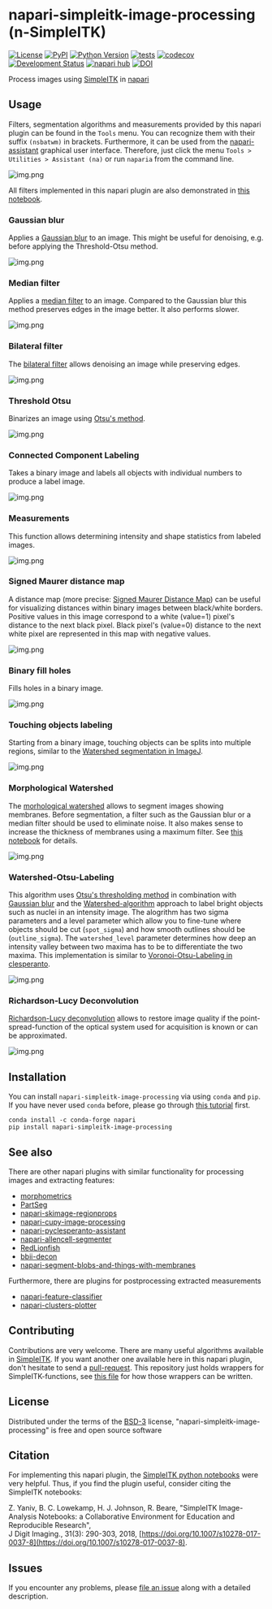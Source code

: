 # napari-simpleitk-image-processing (n-SimpleITK)

[![License](https://img.shields.io/pypi/l/napari-simpleitk-image-processing.svg?color=green)](https://github.com/haesleinhuepf/napari-simpleitk-image-processing/raw/main/LICENSE)
[![PyPI](https://img.shields.io/pypi/v/napari-simpleitk-image-processing.svg?color=green)](https://pypi.org/project/napari-simpleitk-image-processing)
[![Python Version](https://img.shields.io/pypi/pyversions/napari-simpleitk-image-processing.svg?color=green)](https://python.org)
[![tests](https://github.com/haesleinhuepf/napari-simpleitk-image-processing/workflows/tests/badge.svg)](https://github.com/haesleinhuepf/napari-simpleitk-image-processing/actions)
[![codecov](https://codecov.io/gh/haesleinhuepf/napari-simpleitk-image-processing/branch/main/graph/badge.svg)](https://codecov.io/gh/haesleinhuepf/napari-simpleitk-image-processing)
[![Development Status](https://img.shields.io/pypi/status/napari-simpleitk-image-processing.svg)](https://en.wikipedia.org/wiki/Software_release_life_cycle#Alpha)
[![napari hub](https://img.shields.io/endpoint?url=https://api.napari-hub.org/shields/napari-simpleitk-image-processing)](https://napari-hub.org/plugins/napari-simpleitk-image-processing)
[![DOI](https://zenodo.org/badge/432729955.svg)](https://zenodo.org/badge/latestdoi/432729955)

Process images using [SimpleITK](https://simpleitk.org/) in [napari]

## Usage

Filters, segmentation algorithms and measurements provided by this napari plugin can be found in the `Tools` menu. 
You can recognize them with their suffix `(nsbatwm)` in brackets.
Furthermore, it can be used from the [napari-assistant](https://www.napari-hub.org/plugins/napari-assistant) graphical user interface. 
Therefore, just click the menu `Tools > Utilities > Assistant (na)` or run `naparia` from the command line.

![img.png](https://github.com/haesleinhuepf/napari-simpleitk-image-processing/raw/main/docs/screenshot_with_assistant.png)

All filters implemented in this napari plugin are also demonstrated in [this notebook](https://github.com/haesleinhuepf/napari-simpleitk-image-processing/blob/main/docs/demo.ipynb).

### Gaussian blur

Applies a [Gaussian blur](https://en.wikipedia.org/wiki/Gaussian_blur)
to an image. This might be useful for denoising, e.g. before applying the Threshold-Otsu method.

![img.png](https://github.com/haesleinhuepf/napari-simpleitk-image-processing/raw/main/docs/gaussian_blur.png)

### Median filter

Applies a [median filter](https://en.wikipedia.org/wiki/Median_filter) to an image. 
Compared to the Gaussian blur this method preserves edges in the image better. 
It also performs slower.

![img.png](https://github.com/haesleinhuepf/napari-simpleitk-image-processing/raw/main/docs/median_filter.png)

### Bilateral filter

The [bilateral filter](https://en.wikipedia.org/wiki/Bilateral_filter) allows denoising an image
while preserving edges.

![img.png](https://github.com/haesleinhuepf/napari-simpleitk-image-processing/raw/main/docs/bilateral.png)

### Threshold Otsu

Binarizes an image using [Otsu's method](https://ieeexplore.ieee.org/document/4310076).

![img.png](https://github.com/haesleinhuepf/napari-simpleitk-image-processing/raw/main/docs/threshold_otsu.png)

### Connected Component Labeling

Takes a binary image and labels all objects with individual numbers to produce a label image.

![img.png](https://github.com/haesleinhuepf/napari-simpleitk-image-processing/raw/main/docs/connected_component_labeling.png)

### Measurements

This function allows determining intensity and shape statistics from labeled images.

![img.png](https://github.com/haesleinhuepf/napari-simpleitk-image-processing/raw/main/docs/measurements.png)

### Signed Maurer distance map

A distance map (more precise: [Signed Maurer Distance Map](https://itk.org/ITKExamples/src/Filtering/DistanceMap/MaurerDistanceMapOfBinary/Documentation.html)) can be useful for visualizing distances within binary images between black/white borders. 
Positive values in this image correspond to a white (value=1) pixel's distance to the next black pixel.
Black pixel's (value=0) distance to the next white pixel are represented in this map with negative values.

![img.png](https://github.com/haesleinhuepf/napari-simpleitk-image-processing/raw/main/docs/signed_maured_distance_map.png)

### Binary fill holes

Fills holes in a binary image.

![img.png](https://github.com/haesleinhuepf/napari-simpleitk-image-processing/raw/main/docs/binary_fill_holes.png)

### Touching objects labeling

Starting from a binary image, touching objects can be splits into multiple regions, similar to the [Watershed segmentation in ImageJ](https://imagej.net/plugins/classic-watershed).

![img.png](https://github.com/haesleinhuepf/napari-simpleitk-image-processing/raw/main/docs/Touching_object_labeling.png)

### Morphological Watershed

The [morhological watershed](http://insightsoftwareconsortium.github.io/SimpleITK-Notebooks/Python_html/32_Watersheds_Segmentation.html)
allows to segment images showing membranes. Before segmentation, a filter such as the Gaussian blur or a median filter
should be used to eliminate noise. It also makes sense to increase the thickness of membranes using a maximum filter. 
See [this notebook](https://github.com/clEsperanto/pyclesperanto_prototype/blob/master/demo/segmentation/segmentation_2d_membranes.ipynb) for details.

![img.png](https://github.com/haesleinhuepf/napari-simpleitk-image-processing/raw/main/docs/morphological_watershed.png)

### Watershed-Otsu-Labeling

This algorithm uses [Otsu's thresholding method](https://ieeexplore.ieee.org/document/4310076) in combination with 
[Gaussian blur](https://en.wikipedia.org/wiki/Gaussian_blur) and the 
[Watershed-algorithm](https://en.wikipedia.org/wiki/Watershed_(image_processing)) 
approach to label bright objects such as nuclei in an intensity image. The alogrithm has two sigma parameters and a 
level parameter which allow you to fine-tune where objects should be cut (`spot_sigma`) and how smooth outlines 
should be (`outline_sigma`). The `watershed_level` parameter determines how deep an intensity valley between two maxima 
has to be to differentiate the two maxima. 
This implementation is similar to [Voronoi-Otsu-Labeling in clesperanto](https://github.com/clEsperanto/pyclesperanto_prototype/blob/master/demo/segmentation/voronoi_otsu_labeling.ipynb).


![img.png](https://github.com/haesleinhuepf/napari-simpleitk-image-processing/raw/main/docs/watershed_otsu_labeling.png)

### Richardson-Lucy Deconvolution

[Richardson-Lucy deconvolution](https://en.wikipedia.org/wiki/Richardson%E2%80%93Lucy_deconvolution)
allows to restore image quality if the point-spread-function of the optical system used 
for acquisition is known or can be approximated.

![img.png](https://github.com/haesleinhuepf/napari-simpleitk-image-processing/raw/main/docs/Richardson-Lucy-Deconvolution.png)


## Installation

You can install `napari-simpleitk-image-processing` via using `conda` and `pip`.
If you have never used `conda` before, please go through [this tutorial](https://biapol.github.io/blog/johannes_mueller/anaconda_getting_started/) first.

    conda install -c conda-forge napari
    pip install napari-simpleitk-image-processing

## See also

There are other napari plugins with similar functionality for processing images and extracting features:
* [morphometrics](https://www.napari-hub.org/plugins/morphometrics)
* [PartSeg](https://www.napari-hub.org/plugins/PartSeg)
* [napari-skimage-regionprops](https://www.napari-hub.org/plugins/napari-skimage-regionprops)
* [napari-cupy-image-processing](https://www.napari-hub.org/plugins/napari-cupy-image-processing)
* [napari-pyclesperanto-assistant](https://www.napari-hub.org/plugins/napari-pyclesperanto-assistant)
* [napari-allencell-segmenter](https://napari-hub.org/plugins/napari-allencell-segmenter)
* [RedLionfish](https://www.napari-hub.org/plugins/RedLionfish)
* [bbii-decon](https://www.napari-hub.org/plugins/bbii-decon)  
* [napari-segment-blobs-and-things-with-membranes](https://www.napari-hub.org/plugins/napari-segment-blobs-and-things-with-membranes)

Furthermore, there are plugins for postprocessing extracted measurements
* [napari-feature-classifier](https://www.napari-hub.org/plugins/napari-feature-classifier)
* [napari-clusters-plotter](https://www.napari-hub.org/plugins/napari-clusters-plotter)

## Contributing

Contributions are very welcome. There are many useful algorithms available in 
[SimpleITK](https://simpleitk.org/). If you want another one available here in this napari
plugin, don't hesitate to send a [pull-request](https://github.com/haesleinhuepf/napari-simpleitk-image-processing/pulls).
This repository just holds wrappers for SimpleITK-functions, see [this file](https://github.com/haesleinhuepf/napari-simpleitk-image-processing/raw/main/src/napari_simpleitk_image_processing/_simpleitk_image_processing.py#L51) for how those wrappers
can be written.

## License

Distributed under the terms of the [BSD-3] license,
"napari-simpleitk-image-processing" is free and open source software

## Citation

For implementing this napari plugin, the 
[SimpleITK python notebooks](https://insightsoftwareconsortium.github.io/SimpleITK-Notebooks/) were very helpful. 
Thus, if you find the plugin useful, consider citing the SimpleITK notebooks:

Z. Yaniv, B. C. Lowekamp, H. J. Johnson, R. Beare, 
"SimpleITK Image-Analysis Notebooks: a Collaborative Environment for Education and Reproducible Research", \
J Digit Imaging., 31(3): 290-303, 2018, [https://doi.org/10.1007/s10278-017-0037-8](https://doi.org/10.1007/s10278-017-0037-8).

## Issues

If you encounter any problems, please [file an issue] along with a detailed description.

[napari]: https://github.com/napari/napari
[Cookiecutter]: https://github.com/audreyr/cookiecutter
[@napari]: https://github.com/napari
[MIT]: http://opensource.org/licenses/MIT
[BSD-3]: http://opensource.org/licenses/BSD-3-Clause
[GNU GPL v3.0]: http://www.gnu.org/licenses/gpl-3.0.txt
[GNU LGPL v3.0]: http://www.gnu.org/licenses/lgpl-3.0.txt
[Apache Software License 2.0]: http://www.apache.org/licenses/LICENSE-2.0
[Mozilla Public License 2.0]: https://www.mozilla.org/media/MPL/2.0/index.txt
[cookiecutter-napari-plugin]: https://github.com/napari/cookiecutter-napari-plugin

[file an issue]: https://github.com/haesleinhuepf/napari-simpleitk-image-processing/issues

[napari]: https://github.com/napari/napari
[tox]: https://tox.readthedocs.io/en/latest/
[pip]: https://pypi.org/project/pip/
[PyPI]: https://pypi.org/
